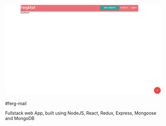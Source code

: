 ![Alt text](./screenshots/ferg-mail.jpg)

#ferg-mail

Fullstack web App, built using NodeJS, React, Redux, Express, Mongoose and MongoDB